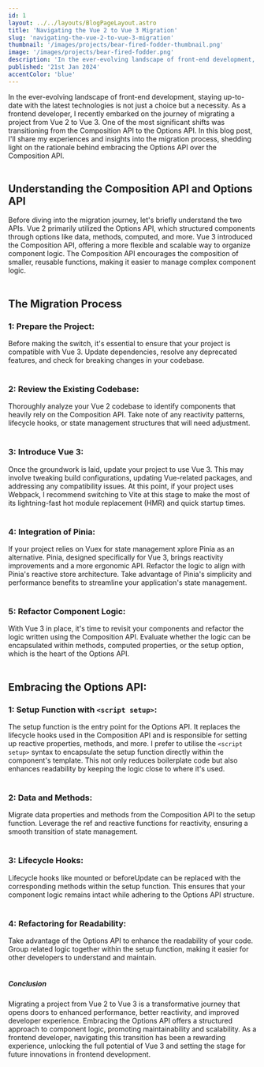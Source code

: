 ```yaml
---
id: 1
layout: ../../layouts/BlogPageLayout.astro
title: 'Navigating the Vue 2 to Vue 3 Migration'
slug: 'navigating-the-vue-2-to-vue-3-migration'
thumbnail: '/images/projects/bear-fired-fodder-thumbnail.png'
image: '/images/projects/bear-fired-fodder.png'
description: 'In the ever-evolving landscape of front-end development, staying up-to-date with the latest technologies is not just a choice but a necessity. As a frontend developer, I recently embarked on the journey of migrating a project from Vue 2 to Vue 3.'
published: '21st Jan 2024'
accentColor: 'blue'
---
```


In the ever-evolving landscape of front-end development, staying up-to-date with the latest technologies is not just a choice but a necessity. As a frontend developer, I recently embarked on the journey of migrating a project from Vue 2 to Vue 3. One of the most significant shifts was transitioning from the Composition API to the Options API. In this blog post, I'll share my experiences and insights into the migration process, shedding light on the rationale behind embracing the Options API over the Composition API.
<br/><br/>

## Understanding the Composition API and Options API
Before diving into the migration journey, let's briefly understand the two APIs. Vue 2 primarily utilized the Options API, which structured components through options like data, methods, computed, and more. Vue 3 introduced the Composition API, offering a more flexible and scalable way to organize component logic. The Composition API encourages the composition of smaller, reusable functions, making it easier to manage complex component logic.
<br/><br/>

## The Migration Process

### 1: Prepare the Project:
Before making the switch, it's essential to ensure that your project is compatible with Vue 3. Update dependencies, resolve any deprecated features, and check for breaking changes in your codebase.
<br/><br/>

### 2: Review the Existing Codebase:
Thoroughly analyze your Vue 2 codebase to identify components that heavily rely on the Composition API. Take note of any reactivity patterns, lifecycle hooks, or state management structures that will need adjustment.
<br/><br/>

### 3: Introduce Vue 3:
Once the groundwork is laid, update your project to use Vue 3. This may involve tweaking build configurations, updating Vue-related packages, and addressing any compatibility issues. At this point, if your project uses Webpack, I recommend switching to Vite at this stage to make the most of its lightning-fast hot module replacement (HMR) and quick startup times.
<br/><br/>

### 4: Integration of Pinia:
If your project relies on Vuex for state management xplore Pinia as an alternative. Pinia, designed specifically for Vue 3, brings reactivity improvements and a more ergonomic API. Refactor the logic to align with Pinia's reactive store architecture. Take advantage of Pinia's simplicity and performance benefits to streamline your application's state management.
<br/><br/>

### 5: Refactor Component Logic:
With Vue 3 in place, it's time to revisit your components and refactor the logic written using the Composition API. Evaluate whether the logic can be encapsulated within methods, computed properties, or the setup option, which is the heart of the Options API.
<br/><br/>

## Embracing the Options API:
### 1: Setup Function with `<script setup>`:
The setup function is the entry point for the Options API. It replaces the lifecycle hooks used in the Composition API and is responsible for setting up reactive properties, methods, and more. I prefer to utilise the `<script setup>` syntax to encapsulate the setup function directly within the component's template. This not only reduces boilerplate code but also enhances readability by keeping the logic close to where it's used.
<br/><br/>

### 2: Data and Methods:
Migrate data properties and methods from the Composition API to the setup function. Leverage the ref and reactive functions for reactivity, ensuring a smooth transition of state management.
<br/><br/>

### 3: Lifecycle Hooks:
Lifecycle hooks like mounted or beforeUpdate can be replaced with the corresponding methods within the setup function. This ensures that your component logic remains intact while adhering to the Options API structure.
<br/><br/>

### 4: Refactoring for Readability:
Take advantage of the Options API to enhance the readability of your code. Group related logic together within the setup function, making it easier for other developers to understand and maintain.
<br/><br/>

##### Conclusion
Migrating a project from Vue 2 to Vue 3 is a transformative journey that opens doors to enhanced performance, better reactivity, and improved developer experience. Embracing the Options API offers a structured approach to component logic, promoting maintainability and scalability. As a frontend developer, navigating this transition has been a rewarding experience, unlocking the full potential of Vue 3 and setting the stage for future innovations in frontend development.
